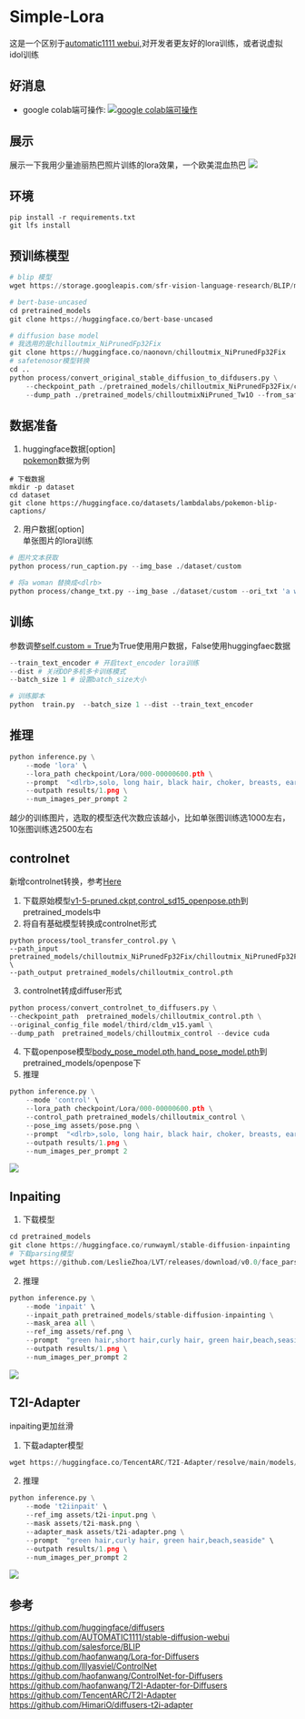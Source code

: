 # Simple-Lora
这是一个区别于[automatic1111 webui](https://github.com/AUTOMATIC1111/stable-diffusion-webui),对开发者更友好的lora训练，或者说虚拟idol训练
## 好消息
* google colab端可操作: [![google colab端可操作](https://colab.research.google.com/assets/colab-badge.svg)](https://colab.research.google.com/github/LeslieZhoa/Simple-Lora/blob/main/demo.ipynb)
## 展示
展示一下我用少量迪丽热巴照片训练的lora效果，一个欧美混血热巴
![](./assets/1.png)
## 环境
```
pip install -r requirements.txt
git lfs install
```
## 预训练模型
```py
# blip 模型
wget https://storage.googleapis.com/sfr-vision-language-research/BLIP/models/model_base_caption_capfilt_large.pth -P ./pretrained_models

# bert-base-uncased
cd pretrained_models
git clone https://huggingface.co/bert-base-uncased

# diffusion base model
# 我选用的是chilloutmix_NiPrunedFp32Fix
git clone https://huggingface.co/naonovn/chilloutmix_NiPrunedFp32Fix
# safetenosor模型转换
cd ..
python process/convert_original_stable_diffusion_to_difdusers.py \
    --checkpoint_path ./pretrained_models/chilloutmix_NiPrunedFp32Fix/chilloutmix_NiPrunedFp32Fix.safetensors \
    --dump_path ./pretrained_models/chilloutmixNiPruned_Tw1O --from_safetensors
```
## 数据准备
1. huggingface数据[option]<br>
[pokemon](https://huggingface.co/datasets/lambdalabs/pokemon-blip-captions/tree/main)数据为例
```
# 下载数据
mkdir -p dataset
cd dataset
git clone https://huggingface.co/datasets/lambdalabs/pokemon-blip-captions/
```
2. 用户数据[option]<br>
单张图片的lora训练<br>
```py
# 图片文本获取
python process/run_caption.py --img_base ./dataset/custom

# 将a woman 替换成<dlrb>
python process/change_txt.py --img_base ./dataset/custom --ori_txt 'a woman' --new_txt "<dlrb>"
```
## 训练
参数调整[self.custom = True](./model/config.py#L5)为True使用用户数据，False使用huggingfaec数据<br>
```py
--train_text_encoder # 开启text_encoder lora训练
--dist # 关闭DDP多机多卡训练模式
--batch_size 1 # 设置batch_size大小

# 训练脚本
python  train.py  --batch_size 1 --dist --train_text_encoder 
```
## 推理
```py
python inference.py \
    --mode 'lora' \
    --lora_path checkpoint/Lora/000-00000600.pth \
    --prompt  "<dlrb>,solo, long hair, black hair, choker, breasts, earrings, blue eyes, jewelry, lipstick, makeup, dark, bare shoulders, mountain, night, upper body, dress, large breasts, ((masterpiece))" \
    --outpath results/1.png \
    --num_images_per_prompt 2 
```
越少的训练图片，选取的模型迭代次数应该越小，比如单张图训练选1000左右，10张图训练选2500左右

## controlnet
新增controlnet转换，参考[Here](https://github.com/lllyasviel/ControlNet/discussions/12)<br>
1. 下载原始模型[v1-5-pruned.ckpt](https://huggingface.co/runwayml/stable-diffusion-v1-5/blob/main/v1-5-pruned.ckpt),[control_sd15_openpose.pth](https://huggingface.co/lllyasviel/ControlNet/blob/main/models/control_sd15_openpose.pth)到pretrained_models中
2. 将自有基础模型转换成controlnet形式<br>
```
python process/tool_transfer_control.py \
--path_input pretrained_models/chilloutmix_NiPrunedFp32Fix/chilloutmix_NiPrunedFp32Fix.safetensors \
--path_output pretrained_models/chilloutmix_control.pth
```
3. controlnet转成diffuser形式
```py
python process/convert_controlnet_to_diffusers.py \
--checkpoint_path  pretrained_models/chilloutmix_control.pth \
--original_config_file model/third/cldm_v15.yaml \
--dump_path  pretrained_models/chilloutmix_control --device cuda
```
4. 下载openpose模型[body_pose_model.pth](https://huggingface.co/lllyasviel/ControlNet/resolve/main/annotator/ckpts/body_pose_model.pth),[hand_pose_model.pth](https://huggingface.co/lllyasviel/ControlNet/resolve/main/annotator/ckpts/hand_pose_model.pth)到pretrained_models/openpose下
5. 推理
```py
python inference.py \
    --mode 'control' \
    --lora_path checkpoint/Lora/000-00000600.pth \
    --control_path pretrained_models/chilloutmix_control \
    --pose_img assets/pose.png \
    --prompt  "<dlrb>,solo, long hair, black hair, choker, breasts, earrings, blue eyes, jewelry, lipstick, makeup, dark, bare shoulders, mountain, night, upper body, dress, large breasts, ((masterpiece))" \
    --outpath results/1.png \
    --num_images_per_prompt 2
```
![](./assets/2.png)
## Inpaiting
1. 下载模型
```py
cd pretrained_models
git clone https://huggingface.co/runwayml/stable-diffusion-inpainting
# 下载parsing模型
wget https://github.com/LeslieZhoa/LVT/releases/download/v0.0/face_parsing.pt -P pretrained_models
```
2. 推理
```py
python inference.py \
    --mode 'inpait' \
    --inpait_path pretrained_models/stable-diffusion-inpainting \
    --mask_area all \
    --ref_img assets/ref.png \
    --prompt  "green hair,short hair,curly hair, green hair,beach,seaside" \
    --outpath results/1.png \
    --num_images_per_prompt 2
```
![](./assets/3.png)
## T2I-Adapter
inpaiting更加丝滑<br>
1. 下载adapter模型<br>
```py
wget https://huggingface.co/TencentARC/T2I-Adapter/resolve/main/models/t2iadapter_seg_sd14v1.pth -P pretrained_models
```
2. 推理
```py
python inference.py \
    --mode 't2iinpait' \
    --ref_img assets/t2i-input.png \
    --mask assets/t2i-mask.png \
    --adapter_mask assets/t2i-adapter.png \
    --prompt  "green hair,curly hair, green hair,beach,seaside" \
    --outpath results/1.png \
    --num_images_per_prompt 2
```
![](./assets/4.png)
## 参考
https://github.com/huggingface/diffusers<br>
https://github.com/AUTOMATIC1111/stable-diffusion-webui<br>
https://github.com/salesforce/BLIP<br>
https://github.com/haofanwang/Lora-for-Diffusers<br>
https://github.com/lllyasviel/ControlNet<br>
https://github.com/haofanwang/ControlNet-for-Diffusers<br>
https://github.com/haofanwang/T2I-Adapter-for-Diffusers<br>
https://github.com/TencentARC/T2I-Adapter<br>
https://github.com/HimariO/diffusers-t2i-adapter

